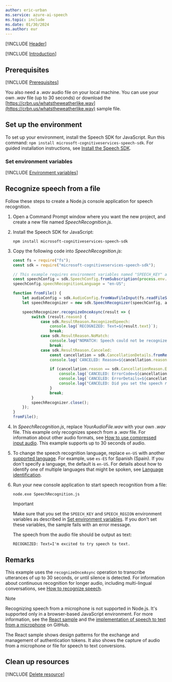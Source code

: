 ```yaml
---
author: eric-urban
ms.service: azure-ai-speech
ms.topic: include
ms.date: 01/30/2024
ms.author: eur
---
```


[!INCLUDE [Header](../../common/javascript.md)]

[!INCLUDE [Introduction](intro.md)]

## Prerequisites

[!INCLUDE [Prerequisites](../../common/azure-prerequisites.md)]

You also need a *.wav* audio file on your local machine. You can use your own *.wav* file (up to 30 seconds) or download the [https://crbn.us/whatstheweatherlike.wav](https://crbn.us/whatstheweatherlike.wav) sample file.

## Set up the environment

To set up your environment, install the Speech SDK for JavaScript. Run this command: `npm install microsoft-cognitiveservices-speech-sdk`. For guided installation instructions, see [Install the Speech SDK](../../../quickstarts/setup-platform.md?pivots=programming-language-javascript).

### Set environment variables

[!INCLUDE [Environment variables](../../common/environment-variables.md)]

## Recognize speech from a file

Follow these steps to create a Node.js console application for speech recognition.

1. Open a Command Prompt window where you want the new project, and create a new file named *SpeechRecognition.js*.
1. Install the Speech SDK for JavaScript:

   ```console
   npm install microsoft-cognitiveservices-speech-sdk
   ```

1. Copy the following code into *SpeechRecognition.js*:

   ```javascript
   const fs = require("fs");
   const sdk = require("microsoft-cognitiveservices-speech-sdk");

   // This example requires environment variables named "SPEECH_KEY" and "SPEECH_REGION"
   const speechConfig = sdk.SpeechConfig.fromSubscription(process.env.SPEECH_KEY, process.env.SPEECH_REGION);
   speechConfig.speechRecognitionLanguage = "en-US";

   function fromFile() {
       let audioConfig = sdk.AudioConfig.fromWavFileInput(fs.readFileSync("YourAudioFile.wav"));
       let speechRecognizer = new sdk.SpeechRecognizer(speechConfig, audioConfig);

       speechRecognizer.recognizeOnceAsync(result => {
           switch (result.reason) {
               case sdk.ResultReason.RecognizedSpeech:
                   console.log(`RECOGNIZED: Text=${result.text}`);
                   break;
               case sdk.ResultReason.NoMatch:
                   console.log("NOMATCH: Speech could not be recognized.");
                   break;
               case sdk.ResultReason.Canceled:
                   const cancellation = sdk.CancellationDetails.fromResult(result);
                   console.log(`CANCELED: Reason=${cancellation.reason}`);

                   if (cancellation.reason == sdk.CancellationReason.Error) {
                       console.log(`CANCELED: ErrorCode=${cancellation.ErrorCode}`);
                       console.log(`CANCELED: ErrorDetails=${cancellation.errorDetails}`);
                       console.log("CANCELED: Did you set the speech resource key and region values?");
                   }
                   break;
           }
           speechRecognizer.close();
       });
   }
   fromFile();
   ```

1. In *SpeechRecognition.js*, replace *YourAudioFile.wav* with your own *.wav* file. This example only recognizes speech from a *.wav* file. For information about other audio formats, see [How to use compressed input audio](~/articles/ai-services/speech-service/how-to-use-codec-compressed-audio-input-streams.md). This example supports up to 30 seconds of audio.

1. To change the speech recognition language, replace `en-US` with another [supported language](~/articles/ai-services/speech-service/language-support.md). For example, use `es-ES` for Spanish (Spain). If you don't specify a language, the default is `en-US`. For details about how to identify one of multiple languages that might be spoken, see [Language identification](~/articles/ai-services/speech-service/language-identification.md).

1. Run your new console application to start speech recognition from a file:

   ```console
   node.exe SpeechRecognition.js
   ```

   > [!IMPORTANT]
   > Make sure that you set the `SPEECH_KEY` and `SPEECH_REGION` environment variables as described in [Set environment variables](#set-environment-variables). If you don't set these variables, the sample fails with an error message.

   The speech from the audio file should be output as text:

   ```output
   RECOGNIZED: Text=I'm excited to try speech to text.
   ```

## Remarks

This example uses the `recognizeOnceAsync` operation to transcribe utterances of up to 30 seconds, or until silence is detected. For information about continuous recognition for longer audio, including multi-lingual conversations, see [How to recognize speech](~/articles/ai-services/speech-service/how-to-recognize-speech.md).

> [!NOTE]
> Recognizing speech from a microphone is not supported in Node.js. It's supported only in a browser-based JavaScript environment. For more information, see the [React sample](https://github.com/Azure-Samples/AzureSpeechReactSample) and the [implementation of speech to text from a microphone](https://github.com/Azure-Samples/AzureSpeechReactSample/blob/main/src/App.js#L29) on GitHub.
> 
> The React sample shows design patterns for the exchange and management of authentication tokens. It also shows the capture of audio from a microphone or file for speech to text conversions.

## Clean up resources

[!INCLUDE [Delete resource](../../common/delete-resource.md)]

